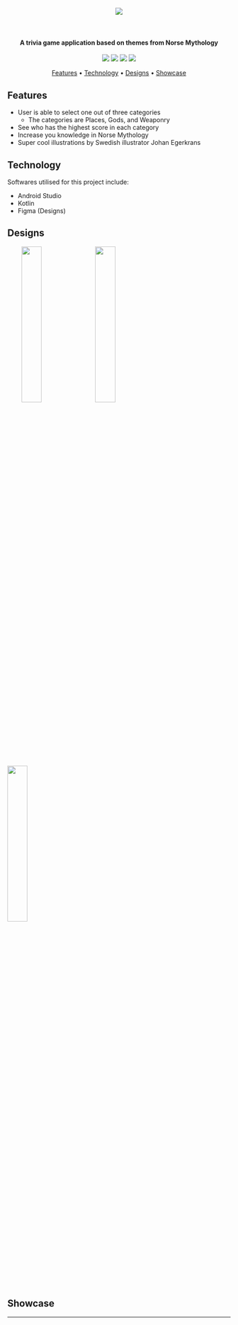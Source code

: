 <h1 align="center">
  <br>
  <img src="https://drive.google.com/uc?export=view&id=1Ip_9UbjrU9xyS--ZJyJiFo5guv5gyZai">
  <br>
  <br>
</h1>
  
  <h4 align="center">A trivia game application based on themes from Norse Mythology </h4>
  <p align="center">
<img src="https://img.shields.io/badge/Android-3DDC84?style=for-the-badge&logo=android&logoColor=white">
<img src="https://img.shields.io/badge/Kotlin-0095D5?&style=for-the-badge&logo=kotlin&logoColor=white">
<img src="https://img.shields.io/badge/Markdown-000000?style=for-the-badge&logo=markdown&logoColor=white">
<a href="https://open.spotify.com/playlist/5qqgCCS6HPBkQJIQgK3g4P?si=sx8oqvlaRX-9hngryZFTqw">
    <img src="https://img.shields.io/badge/Spotify-1ED760?&style=for-the-badge&logo=spotify&logoColor=white">
  </a>
</p>

<p align="center">
  <a href="#features">Features</a> •
  <a href="#technology">Technology</a> •
  <a href="#designs">Designs</a> •
  <a href="#showcase">Showcase</a> 
</p>

## Features

* User is able to select one out of three categories
  - The categories are Places, Gods, and Weaponry
* See who has the highest score in each category
* Increase you knowledge in Norse Mythology  
* Super cool illustrations by Swedish illustrator Johan Egerkrans

## Technology

Softwares utilised for this project include:
* Android Studio
* Kotlin
* Figma (Designs)

## Designs

&nbsp;&nbsp;&nbsp;&nbsp;&nbsp;&nbsp;&nbsp;&nbsp;<img src="https://drive.google.com/uc?export=view&id=1PsK1MpUOjdjeioX8lUX9-ciE4mWzRnsm" width="30%" height="30%">&nbsp;&nbsp;&nbsp; <img src="https://drive.google.com/uc?export=view&id=1VJiZq68qSYEnXCI0FHy7Q5BdwGnV3TvY" width="30%" height="30%">&nbsp;&nbsp;&nbsp; <img src="https://drive.google.com/uc?export=view&id=1Zqk5R5i8G7Heas6G_q0IfvdShydbqbED" width="30%" height="30%">

## Showcase

----
